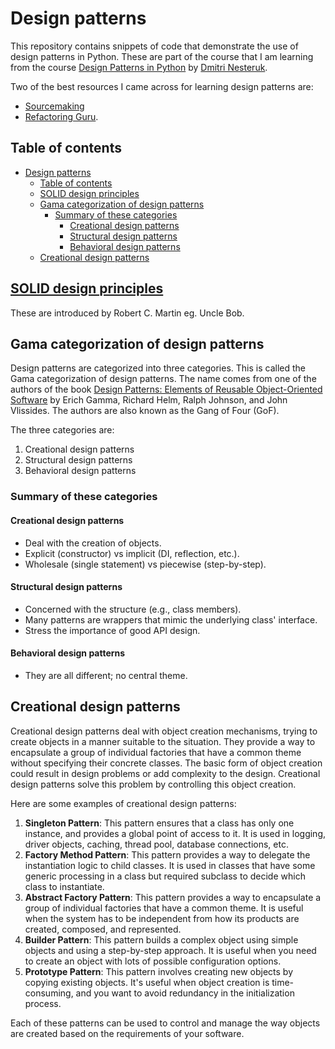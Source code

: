 # Design patterns

This repository contains snippets of code that demonstrate the use of design patterns in Python.
These are part of the course that I am learning from the course [Design Patterns in Python](https://www.udemy.com/course/design-patterns-python/) by [Dmitri Nesteruk](https://www.udemy.com/user/dmitrinesteruk/).

Two of the best resources I came across for learning design patterns are:
- [Sourcemaking](https://sourcemaking.com/design_patterns)
- [Refactoring Guru](https://refactoring.guru/design-patterns).


## Table of contents

- [Design patterns](#design-patterns)
	- [Table of contents](#table-of-contents)
	- [SOLID design principles](#solid-design-principles)
	- [Gama categorization of design patterns](#gama-categorization-of-design-patterns)
		- [Summary of these categories](#summary-of-these-categories)
			- [Creational design patterns](#creational-design-patterns)
			- [Structural design patterns](#structural-design-patterns)
			- [Behavioral design patterns](#behavioral-design-patterns)
	- [Creational design patterns](#creational-design-patterns-1)



## [SOLID design principles](./SOLID/)

These are introduced by Robert C. Martin eg. Uncle Bob.


## Gama categorization of design patterns

Design patterns are categorized into three categories. This is called the Gama categorization of design patterns. The name comes from one of the authors of the book [Design Patterns: Elements of Reusable Object-Oriented Software](https://en.wikipedia.org/wiki/Design_Patterns) by Erich Gamma, Richard Helm, Ralph Johnson, and John Vlissides. The authors are also known as the Gang of Four (GoF).

The three categories are:

1. Creational design patterns
2. Structural design patterns
3. Behavioral design patterns

### Summary of these categories

#### Creational design patterns

- Deal with the creation of objects. 
- Explicit (constructor) vs implicit (DI, reflection, etc.).
- Wholesale (single statement) vs piecewise (step-by-step).


#### Structural design patterns

- Concerned with the structure (e.g., class members).
- Many patterns are wrappers that mimic the underlying class' interface.
- Stress the importance of good API design.


#### Behavioral design patterns

- They are all different; no central theme.


## Creational design patterns

Creational design patterns deal with object creation mechanisms, trying to create objects in a manner suitable to the situation. They provide a way to encapsulate a group of individual factories that have a common theme without specifying their concrete classes. The basic form of object creation could result in design problems or add complexity to the design. Creational design patterns solve this problem by controlling this object creation.

Here are some examples of creational design patterns:

1. **Singleton Pattern**: This pattern ensures that a class has only one instance, and provides a global point of access to it. It is used in logging, driver objects, caching, thread pool, database connections, etc.
2. **Factory Method Pattern**: This pattern provides a way to delegate the instantiation logic to child classes. It is used in classes that have some generic processing in a class but required subclass to decide which class to instantiate.
3. **Abstract Factory Pattern**: This pattern provides a way to encapsulate a group of individual factories that have a common theme. It is useful when the system has to be independent from how its products are created, composed, and represented.
4. **Builder Pattern**: This pattern builds a complex object using simple objects and using a step-by-step approach. It is useful when you need to create an object with lots of possible configuration options.
5. **Prototype Pattern**: This pattern involves creating new objects by copying existing objects. It's useful when object creation is time-consuming, and you want to avoid redundancy in the initialization process.

Each of these patterns can be used to control and manage the way objects are created based on the requirements of your software.
